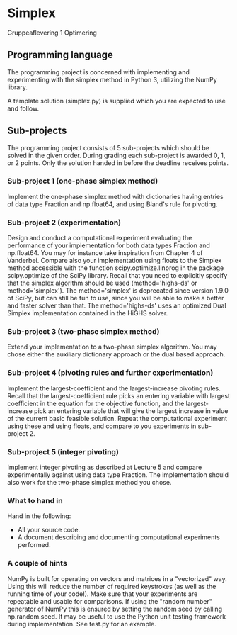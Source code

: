 # Simplex

Gruppeaflevering 1 Optimering

## Programming language

The programming project is concerned with implementing and experimenting with the simplex method in Python 3, utilizing the NumPy library.

A template solution (simplex.py) is supplied which you are expected to use and follow.

## Sub-projects

The programming project consists of 5 sub-projects which should be solved in the given order. During grading each sub-project is awarded 0, 1, or 2 points.
Only the solution handed in before the deadline receives points.

### Sub-project 1 (one-phase simplex method)

Implement the one-phase simplex method with dictionaries having entries of data type Fraction and np.float64, and using Bland's rule for pivoting.

### Sub-project 2 (experimentation)

Design and conduct a computational experiment evaluating the performance of your implementation for both data types Fraction and np.float64. You may for instance take inspiration from Chapter 4 of Vanderbei. Compare also your implementation using floats to the Simplex method accessible with the function scipy.optimize.linprog in the package scipy.optimize of the SciPy library. Recall that you need to explicitly specify that the simplex algorithm should be used (method='highs-ds' or method='simplex'). The method='simplex' is deprecated since version 1.9.0 of SciPy, but can still be fun to use, since you will be able to make a better and faster solver than that. The method='highs-ds' uses an optimized Dual Simplex implementation contained in the HiGHS solver.

### Sub-project 3 (two-phase simplex method)

Extend your implementation to a two-phase simplex algorithm. You may chose either the auxiliary dictionary approach or the dual based approach.

### Sub-project 4 (pivoting rules and further experimentation)

Implement the largest-coefficient and the largest-increase pivoting rules. Recall that the largest-coefficient rule picks an entering variable with largest coefficient in the equation for the objective function, and the largest-increase pick an entering variable that will give the largest increase in value of the current basic feasible solution. Repeat the computational experiment using these and using floats, and compare to you experiments in sub-project 2.

### Sub-project 5 (integer pivoting)

Implement integer pivoting as described at Lecture 5 and compare experimentally against using data type Fraction. The implementation should also work for the two-phase simplex method you chose.

### What to hand in

Hand in the following:

* All your source code.
* A document describing and documenting computational experiments performed.

### A couple of hints

NumPy is built for operating on vectors and matrices in a "vectorized" way. Using this will reduce the number of required keystrokes (as well as the running time of your code!).
Make sure that your experiments are repeatable and usable for comparisons. If using the "random number" generator of NumPy this is ensured by setting the random seed by calling np.random.seed.
It may be useful to use the Python unit testing framework during implementation. See test.py for an example.